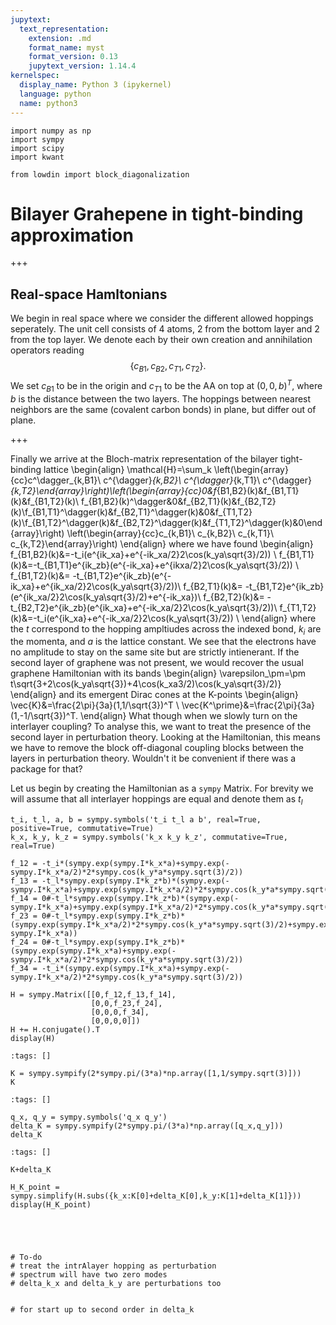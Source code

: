 ```yaml
---
jupytext:
  text_representation:
    extension: .md
    format_name: myst
    format_version: 0.13
    jupytext_version: 1.14.4
kernelspec:
  display_name: Python 3 (ipykernel)
  language: python
  name: python3
---
```


```{code-cell} ipython3
import numpy as np
import sympy
import scipy
import kwant

from lowdin import block_diagonalization
```

# Bilayer Grahepene in tight-binding approximation

+++

## Real-space Hamltonians
We begin in real space where we consider the different allowed hoppings seperately. The unit cell consists of 4 atoms, 2 from the bottom layer and 2 from the top layer. We denote each by their own creation and annihilation operators reading
$$\{c_{B1}, c_{B2}, c_{T1}, c_{T2}\}.$$
We set $c_{B1}$ to be in the origin and $c_{T1}$ to be the AA on top at $(0,0,b)^T$, where $b$ is the distance between the two layers.
The hoppings between nearest neighbors are the same (covalent carbon bonds) in plane, but differ out of plane.

+++

Finally we arrive at the Bloch-matrix representation of the bilayer tight-binding lattice
\begin{align}
\mathcal{H}=\sum_k \left(\begin{array}{cc}c^\dagger_{k,B1}\\ c^{\dagger}_{k,B2}\\ c^{\dagger}_{k,T1}\\ c^{\dagger}_{k,T2}\end{array}\right)\left(\begin{array}{cc}0&f_{B1,B2}(k)&f_{B1,T1}(k)&f_{B1,T2}(k)\\ f_{B1,B2}(k)^\dagger&0&f_{B2,T1}(k)&f_{B2,T2}(k)\\f_{B1,T1}^\dagger(k)&f_{B2,T1}^\dagger(k)&0&f_{T1,T2}(k)\\f_{B1,T2}^\dagger(k)&f_{B2,T2}^\dagger(k)&f_{T1,T2}^\dagger(k)&0\end{array}\right) \left(\begin{array}{cc}c_{k,B1}\\ c_{k,B2}\\ c_{k,T1}\\ c_{k,T2}\end{array}\right)
\end{align}
where we have found
\begin{align}
f_{B1,B2}(k)&=-t_i(e^{ik_xa}+e^{-ik_xa/2}2\cos(k_ya\sqrt{3}/2)) \\
f_{B1,T1}(k)&=-t_{B1,T1}e^{ik_zb}(e^{-ik_xa}+e^{ikxa/2}2\cos(k_ya\sqrt{3}/2)) \\
f_{B1,T2}(k)&= -t_{B1,T2}e^{ik_zb}(e^{-ik_xa}+e^{ik_xa/2}2\cos(k_ya\sqrt{3}/2))\\
f_{B2,T1}(k)&= -t_{B1,T2}e^{ik_zb}(e^{ik_xa/2}2\cos(k_ya\sqrt{3}/2)+e^{-ik_xa})\\
f_{B2,T2}(k)&= -t_{B2,T2}e^{ik_zb}(e^{ik_xa}+e^{-ik_xa/2}2\cos(k_ya\sqrt{3}/2))\\
f_{T1,T2}(k)&=-t_i(e^{ik_xa}+e^{-ik_xa/2}2\cos(k_ya\sqrt{3}/2)) \\
\end{align}
where the $t$ correspond to the hopping ampltiudes across the indexed bond, $k_i$ are the momenta, and $a$ is the lattice constant.
We see that the electrons have no amplitude to stay on the same site but are strictly intienerant. If the second layer of graphene was not present, we would recover the usual graphene Hamiltonian with its bands
\begin{align}
\varepsilon_\pm=\pm t\sqrt{3+2\cos(k_ya\sqrt{3})+4\cos(k_xa3/2)\cos(k_ya\sqrt{3}/2)}
\end{align}
and its emergent Dirac cones at the K-points
\begin{align}
\vec{K}&=\frac{2\pi}{3a}(1,1/\sqrt{3})^T \\
\vec{K^\prime}&=\frac{2\pi}{3a}(1,-1/\sqrt{3})^T.
\end{align}
What though when we slowly turn on the interlayer coupling? To analyse this, we want to treat the presence of the second layer in perturbation theory. Looking at the Hamiltonian, this means we have to remove the block off-diagonal coupling blocks between the layers in perturbation theory. Wouldn't it be convenient if there was a package for that?

Let us begin by creating the Hamiltonian as a `sympy` Matrix. For brevity we will assume that all interlayer hoppings are equal and denote them as $t_l$

```{code-cell} ipython3
t_i, t_l, a, b = sympy.symbols('t_i t_l a b', real=True, positive=True, commutative=True)
k_x, k_y, k_z = sympy.symbols('k_x k_y k_z', commutative=True, real=True)

f_12 = -t_i*(sympy.exp(sympy.I*k_x*a)+sympy.exp(-sympy.I*k_x*a/2)*2*sympy.cos(k_y*a*sympy.sqrt(3)/2))
f_13 = -t_l*sympy.exp(sympy.I*k_z*b)*(sympy.exp(-sympy.I*k_x*a)+sympy.exp(sympy.I*k_x*a/2)*2*sympy.cos(k_y*a*sympy.sqrt(3)/2))
f_14 = 0#-t_l*sympy.exp(sympy.I*k_z*b)*(sympy.exp(-sympy.I*k_x*a)+sympy.exp(sympy.I*k_x*a/2)*2*sympy.cos(k_y*a*sympy.sqrt(3)/2))
f_23 = 0#-t_l*sympy.exp(sympy.I*k_z*b)*(sympy.exp(sympy.I*k_x*a/2)*2*sympy.cos(k_y*a*sympy.sqrt(3)/2)+sympy.exp(-sympy.I*k_x*a))
f_24 = 0#-t_l*sympy.exp(sympy.I*k_z*b)*(sympy.exp(sympy.I*k_x*a)+sympy.exp(-sympy.I*k_x*a/2)*2*sympy.cos(k_y*a*sympy.sqrt(3)/2))
f_34 = -t_i*(sympy.exp(sympy.I*k_x*a)+sympy.exp(-sympy.I*k_x*a/2)*2*sympy.cos(k_y*a*sympy.sqrt(3)/2))

H = sympy.Matrix([[0,f_12,f_13,f_14],
                  [0,0,f_23,f_24],
                  [0,0,0,f_34],
                  [0,0,0,0]])
H += H.conjugate().T
display(H)
```

```{code-cell} ipython3
:tags: []

K = sympy.sympify(2*sympy.pi/(3*a)*np.array([1,1/sympy.sqrt(3)]))
K
```

```{code-cell} ipython3
:tags: []

q_x, q_y = sympy.symbols('q_x q_y')
delta_K = sympy.sympify(2*sympy.pi/(3*a)*np.array([q_x,q_y]))
delta_K
```

```{code-cell} ipython3
:tags: []

K+delta_K
```

```{code-cell} ipython3
H_K_point = sympy.simplify(H.subs({k_x:K[0]+delta_K[0],k_y:K[1]+delta_K[1]}))
display(H_K_point)
```

```{code-cell} ipython3

```

```{code-cell} ipython3

```

```{code-cell} ipython3

```

```{code-cell} ipython3

```

```{code-cell} ipython3
# To-do
# treat the intrAlayer hopping as perturbation
# spectrum will have two zero modes 
# delta_k_x and delta_k_y are perturbations too


# for start up to second order in delta_k
```
